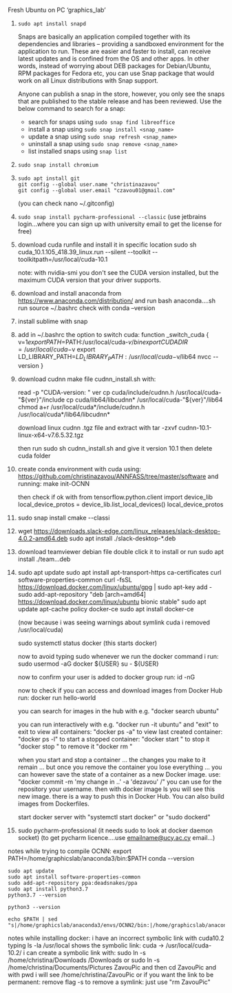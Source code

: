﻿Fresh Ubuntu on PC ‘graphics_lab’

1. ```sudo apt install snapd```

    Snaps are basically an application compiled together with its dependencies and libraries – providing a sandboxed environment for the application to run. These are easier and faster to install, can receive latest updates and is confined from the OS and other apps. In other words, instead of worrying about DEB packages for Debian/Ubuntu, RPM packages for Fedora etc, you can use Snap package that would work on all Linux distributions with Snap support.
    
    Anyone can publish a snap in the store, however, you only see the snaps that are published to the stable release and has been reviewed. Use the below command to search for a snap:

    - search for snaps using ```sudo snap find libreoffice```
    - install a snap using ```sudo snap install <snap_name>```
    - update a snap using ```sudo snap refresh <snap_name>```
    - uninstall a snap using ```sudo snap remove <snap_name>```
    - list installed snaps using ```snap list```

2. 	```sudo snap install chromium```

3. 	```
    sudo apt install git
    git config --global user.name "christinazavou"
    git config --global user.email "czavou01@gmail.com"
    ``` 
    (you can check nano ~/.gitconfig)

4.	```sudo snap install pycharm-professional --classic```
    (use jetbrains login...where you can sign up with university email to get the license for free)

5. 	download cuda runfile and install it in specific location
	sudo sh cuda_10.1.105_418.39_linux.run --silent --toolkit --toolkitpath=/usr/local/cuda-10.1

	note: with nvidia-smi you don't see the CUDA version installed, but the maximum CUDA version that your driver supports.

6. 	download and install anaconda from 	https://www.anaconda.com/distribution/ and run 
	bash anaconda….sh
 	run source ~/.bashrc
 	check with conda –version

7. install sublime with snap

8. add in ~/.bashrc the option to switch cuda:
	function _switch_cuda {
	   v=$1
	   export PATH=$PATH:/usr/local/cuda-$v/bin
	   export CUDADIR=/usr/local/cuda-$v
	   export LD_LIBRARY_PATH=$LD_LIBRARY_PATH:/usr/local/cuda-$v/lib64
	   nvcc --version
	}

9. download cudnn
	make file cudnn_install.sh with:

	read -p "CUDA-version: " ver
	cp cuda/include/cudnn.h /usr/local/cuda-"${ver}"/include
	cp cuda/lib64/libcudnn* /usr/local/cuda-"${ver}"/lib64
	chmod a+r /usr/local/cuda*/include/cudnn.h /usr/local/cuda*/lib64/libcudnn*

	download linux cudnn .tgz file and extract with
	tar -zxvf cudnn-10.1-linux-x64-v7.6.5.32.tgz

	then run sudo sh cudnn_install.sh and give it version 10.1
	then delete cuda folder


10. create conda environment with cuda using: https://github.com/christinazavou/ANNFASS/tree/master/software and running:
	make init-OCNN

	then check if ok with 
	from tensorflow.python.client import device_lib
    local_device_protos = device_lib.list_local_devices()
    local_device_protos

11. sudo snap install cmake --classi

12. wget https://downloads.slack-edge.com/linux_releases/slack-desktop-4.0.2-amd64.deb
	sudo apt install ./slack-desktop-*.deb

13. download teamviewer debian file
	double click it to install or run sudo apt install ./team...deb

14.	sudo apt update
	sudo apt install apt-transport-https ca-certificates curl software-properties-common
	curl -fsSL https://download.docker.com/linux/ubuntu/gpg | sudo apt-key add -
	sudo add-apt-repository "deb [arch=amd64] https://download.docker.com/linux/ubuntu bionic stable"
	sudo apt update
	apt-cache policy docker-ce
	sudo apt install docker-ce

	(now because i was seeing warnings about symlink cuda i removed /usr/local/cuda)

	sudo systemctl status docker (this starts docker)

	now to avoid typing sudo whenever we run the docker command i run:
	sudo usermod -aG docker ${USER}
	su - ${USER}

	now to confirm your user is added to docker group run:
	id -nG

	now to check if you can access and download images from Docker Hub run:
	docker run hello-world

	you can search for images in the hub with e.g. "docker search ubuntu"

	you can run interactively with e.g. "docker run -it ubuntu" and "exit" to exit
	to view all containers: "docker ps -a"
	to view last created container: "docker ps -l"
	to start a stopped container: "docker start <containerid>"
	to stop it "docker stop <containerid>"
	to remove it "docker rm <containerid>"

	when you start and stop a container ... the changes you make to it remain ... but once you remove the container you lose everything ... you can however save the state of a container as a new Docker image. use:
	"docker commit -m 'my change in ..' -a 'dezavou' <containerid> <repository>/<newimagename>"
	you can use for the repository your username. then with docker image ls you will see this new image. there is a way to push this in Docker Hub. You can also build images from Dockerfiles.

	start docker server with "systemctl start docker" or "sudo dockerd"


16.	sudo pycharm-professional (it needs sudo to look at docker daemon socket) (to get pycharm licence....use emailname@ucy.ac.cy email...)

notes while trying to compile OCNN:
	export PATH=/home/graphicslab/anaconda3/bin:$PATH
	conda --version

	sudo apt update
	sudo apt install software-properties-common
	sudo add-apt-repository ppa:deadsnakes/ppa
	sudo apt install python3.7
	python3.7 --version

	python3 --version

	echo $PATH | sed "s|/home/graphicslab/anaconda3/envs/OCNN2/bin:|/home/graphicslab/anaconda3/bin:|g"

notes while installing docker:
	i have an incorrect symbolic link with cuda10.2
	typing ls -la /usr/local shows the symbolic link: cuda -> /usr/local/cuda-10.2/
	i can create a symbolic link with:
	sudo ln -s /home/christina/Downloads /Downloads
	or 
	sudo ln -s /home/christina/Documents/Pictures ZavouPic and then cd ZavouPic and with pwd i will see /home/christina/ZavouPic
	or if you want the link to be permanent: remove flag -s
	to remove a symlink: just use "rm ZavouPic"

